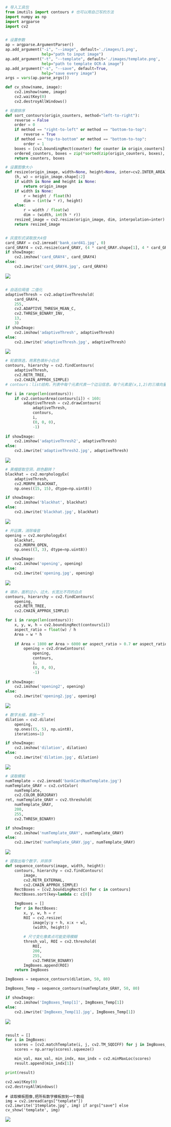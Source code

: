 ```python
# 导入工具包
from imutils import contours # 也可以用自己写的方法
import numpy as np
import argparse
import cv2


# 设置参数
ap = argparse.ArgumentParser()
ap.add_argument("-i", "--image", default='./images/1.png',
                help="path to input image")
ap.add_argument("-t", "--template", default='./images/template.png',
                help="path to template OCR-A image")
ap.add_argument("-s", "--save", default=True,
                help="save every image")
args = vars(ap.parse_args())

def cv_show(name, image):
    cv2.imshow(name, image)
    cv2.waitKey(0)
    cv2.destroyAllWindows()

# 轮廓排序
def sort_contours(origin_counters, method="left-to-right"):
    reverse = False
    order = 0
    if method == "right-to-left" or method == "bottom-to-top":
        reverse = True
    if method == "top-to-bottom" or method == "bottom-to-top":
        order = 1
    boxes = [cv2.boundingRect(counter) for counter in origin_counters]  # x,y,h,w
    ordered_counters, boxes = zip(*sorted(zip(origin_counters, boxes), key=lambda b: b[1][order], reverse=reverse))
    return counters, boxes

# 设置图像大小
def resize(origin_image, width=None, height=None, inter=cv2.INTER_AREA):
    (h, w) = origin_image.shape[:2]
    if width is None and height is None:
        return origin_image
    if width is None:
        r = height / float(h)
        dim = (int(w * r), height)
    else:
        r = width / float(w)
        dim = (width, int(h * r))
    resized_image = cv2.resize(origin_image, dim, interpolation=inter)
    return resized_image


# 灰度形式读取放大4倍
card_GRAY = cv2.imread('bank_card41.jpg', 0)
card_GRAY4 = cv2.resize(card_GRAY, (4 * card_GRAY.shape[1], 4 * card_GRAY.shape[0]))
if showImage:
    cv2.imshow('card_GRAY4', card_GRAY4)
else:
    cv2.imwrite('card_GRAY4.jpg', card_GRAY4)

```

![](https://gitee.com/dingtom1995/picture/raw/master/2022-10-08/2022-10-08_11-27-50-188.png)

```python

# 自适应阈值 二值化
adaptiveThresh = cv2.adaptiveThreshold(
    card_GRAY4, 
    255, 
    cv2.ADAPTIVE_THRESH_MEAN_C,                      
    cv2.THRESH_BINARY_INV, 
    13, 
    3)
if showImage:
    cv2.imshow('adaptiveThresh', adaptiveThresh)
else:
    cv2.imwrite('adaptiveThresh.jpg', adaptiveThresh)
```

![](https://gitee.com/dingtom1995/picture/raw/master/2022-10-08/2022-10-08_11-38-21-524.png)

```python
# 轮廓筛选，用黑色填补小白点
contours, hierarchy = cv2.findContours(
    adaptiveThresh, 
    cv2.RETR_TREE,
    cv2.CHAIN_APPROX_SIMPLE)
# contours：list结构，列表中每个元素代表一个边沿信息。每个元素是(x,1,2)的三维向量，x表示该条边沿里共有多少个像素点，第三维的那个“2”表示每个点的横、纵坐标；

for i in range(len(contours)):
    if cv2.contourArea(contours[i]) < 160:
        adaptiveThresh = cv2.drawContours(
            adaptiveThresh, 
            contours, 
            i, 
            (0, 0, 0), 
            -1)
        
if showImage:
    cv2.imshow('adaptiveThresh2', adaptiveThresh)
else:
    cv2.imwrite('adaptiveThresh2.jpg', adaptiveThresh)
```

![](https://gitee.com/dingtom1995/picture/raw/master/2022-10-08/2022-10-08_11-41-07-605.png)

```python
# 黑帽提取空洞，颜色翻转？
blackhat = cv2.morphologyEx(
    adaptiveThresh, 
    cv2.MORPH_BLACKHAT, 
    np.ones((15, 15), dtype=np.uint8))

if showImage:
    cv2.imshow('blackhat', blackhat)
else:
    cv2.imwrite('blackhat.jpg', blackhat)
```

![](https://gitee.com/dingtom1995/picture/raw/master/2022-10-08/2022-10-08_14-21-18-376.png)

```python
# 开运算，消除噪音
opening = cv2.morphologyEx(
    blackhat, 
    cv2.MORPH_OPEN, 
    np.ones((3, 3), dtype=np.uint8))

if showImage:
    cv2.imshow('opening', opening)
else:
    cv2.imwrite('opening.jpg', opening)
```

![](https://gitee.com/dingtom1995/picture/raw/master/2022-10-08/2022-10-08_14-22-45-111.png)

```python
# 填补，面积过小、过大、长宽比不符的白点
contours, hierarchy = cv2.findContours(
    opening, 
    cv2.RETR_TREE,
    cv2.CHAIN_APPROX_SIMPLE)

for i in range(len(contours)):
    x, y, w, h = cv2.boundingRect(contours[i])
    aspect_ratio = float(w) / h
    Area = w * h
    
    if Area < 1800 or Area > 6000 or aspect_ratio > 0.7 or aspect_ratio < 0.5:
        opening = cv2.drawContours(
            opening, 
            contours, 
            i, 
            (0, 0, 0), 
            -1)
        
if showImage:
    cv2.imshow('opening2', opening)
else:
    cv2.imwrite('opening2.jpg', opening)
```

![](https://gitee.com/dingtom1995/picture/raw/master/2022-10-08/2022-10-08_14-24-10-504.png)

```python
# 数字太细，膨胀一下
dilation = cv2.dilate(
    opening, 
    np.ones((5, 5), np.uint8), 
    iterations=1)

if showImage:
    cv2.imshow('dilation', dilation)
else:
    cv2.imwrite('dilation.jpg', dilation)
```

![](https://gitee.com/dingtom1995/picture/raw/master/2022-10-08/2022-10-08_14-24-50-121.png)

```python
# 读取模板
numTemplate = cv2.imread('bankCardNumTemplate.jpg')
numTemplate_GRAY = cv2.cvtColor(
    numTemplate, 
    cv2.COLOR_BGR2GRAY)
ret, numTemplate_GRAY = cv2.threshold(
    numTemplate_GRAY, 
    200, 
    255, 
    cv2.THRESH_BINARY)

if showImage:
    cv2.imshow('numTemplate_GRAY', numTemplate_GRAY)
else:
    cv2.imwrite('numTemplate_GRAY.jpg', numTemplate_GRAY)
```

![](https://gitee.com/dingtom1995/picture/raw/master/2022-10-08/2022-10-08_14-49-23-124.png)

```python
# 提取出每个数字，并排序
def sequence_contours(image, width, height):
    contours, hierarchy = cv2.findContours(
        image, 
        cv2.RETR_EXTERNAL,
        cv2.CHAIN_APPROX_SIMPLE)
    RectBoxes = [cv2.boundingRect(c) for c in contours]
    RectBoxes.sort(key=lambda c: c[0])

    ImgBoxes = []
    for r in RectBoxes:
        x, y, w, h = r
        ROI = cv2.resize(
            image[y:y + h, x:x + w], 
            (width, height))
        
        # 尺寸变化像素点可能变得模糊
        thresh_val, ROI = cv2.threshold(
            ROI, 
            200, 
            255, 
            cv2.THRESH_BINARY)
        ImgBoxes.append(ROI)
    return ImgBoxes

ImgBoxes = sequence_contours(dilation, 50, 80)

ImgBoxes_Temp = sequence_contours(numTemplate_GRAY, 50, 80)

if showImage:
    cv2.imshow('ImgBoxes_Temp[1]', ImgBoxes_Temp[1])
else:
    cv2.imwrite('ImgBoxes_Temp[1].jpg', ImgBoxes_Temp[1])
```

![](https://gitee.com/dingtom1995/picture/raw/master/2022-10-08/2022-10-08_14-52-52-618.png)

```python

result = []
for i in ImgBoxes:
    scores = [cv2.matchTemplate(i, j, cv2.TM_SQDIFF) for j in ImgBoxes_Temp]
    scores = np.array(scores).squeeze()

    min_val, max_val, min_indx, max_indx = cv2.minMaxLoc(scores)
    result.append(min_indx[1])

print(result)

cv2.waitKey(0)
cv2.destroyAllWindows()
```







```
# 读取模板图像,把所有数字模板放到一个数组
img = cv2.imread(args["template"])
cv2.imwrite('1template.jpg', img) if args["save"] else cv_show('template', img)
```

![](https://gitee.com/dingtom1995/template-matching-ocr/blob/master/10thresh.jpg)

